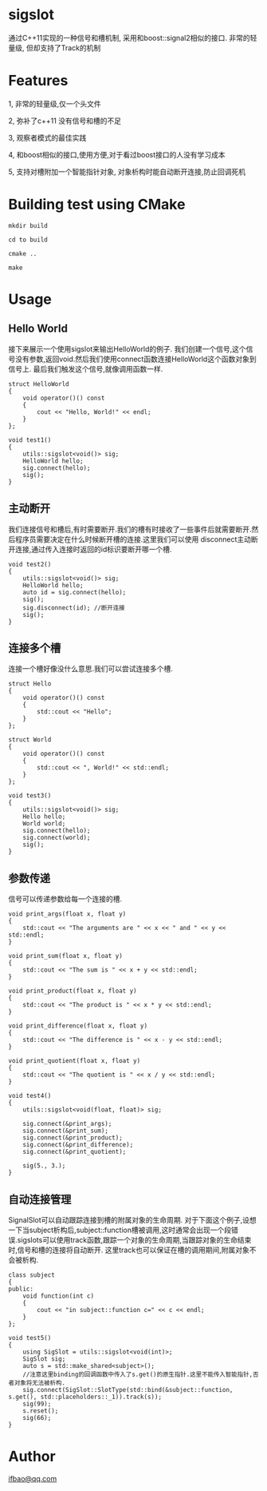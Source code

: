 # sigslot
通过C++11实现的一种信号和槽机制, 采用和boost::signal2相似的接口.
非常的轻量级, 但却支持了Track的机制

# Features
1, 非常的轻量级,仅一个头文件

2, 弥补了c++11 没有信号和槽的不足

3, 观察者模式的最佳实践

4, 和boost相似的接口,使用方便,对于看过boost接口的人没有学习成本

5, 支持对槽附加一个智能指针对象, 对象析构时能自动断开连接,防止回调死机

# Building test using CMake
```
mkdir build

cd to build

cmake ..

make
```


# Usage
## Hello World
接下来展示一个使用sigslot来输出HelloWorld的例子.
我们创建一个信号,这个信号没有参数,返回void.然后我们使用connect函数连接HelloWorld这个函数对象到信号上. 最后我们触发这个信号,就像调用函数一样.
```
struct HelloWorld
{
    void operator()() const
    {
        cout << "Hello, World!" << endl;
    }
};

void test1()
{
    utils::sigslot<void()> sig;
    HelloWorld hello;
    sig.connect(hello);
    sig();
}
```

## 主动断开

我们连接信号和槽后,有时需要断开.我们的槽有时接收了一些事件后就需要断开.然后程序员需要决定在什么时候断开槽的连接.这里我们可以使用
disconnect主动断开连接,通过传入连接时返回的id标识要断开哪一个槽.
```
void test2()
{
    utils::sigslot<void()> sig;
    HelloWorld hello;
    auto id = sig.connect(hello);
    sig();
    sig.disconnect(id); //断开连接
    sig();
}
```

## 连接多个槽

连接一个槽好像没什么意思.我们可以尝试连接多个槽.
```
struct Hello
{
    void operator()() const
    {
        std::cout << "Hello";
    }
};

struct World
{
    void operator()() const
    {
        std::cout << ", World!" << std::endl;
    }
};

void test3()
{
    utils::sigslot<void()> sig;
    Hello hello;
    World world;
    sig.connect(hello);
    sig.connect(world);
    sig();
}
```
## 参数传递
信号可以传递参数给每一个连接的槽.
```
void print_args(float x, float y)
{
    std::cout << "The arguments are " << x << " and " << y << std::endl;
}

void print_sum(float x, float y)
{
    std::cout << "The sum is " << x + y << std::endl;
}

void print_product(float x, float y)
{
    std::cout << "The product is " << x * y << std::endl;
}

void print_difference(float x, float y)
{
    std::cout << "The difference is " << x - y << std::endl;
}

void print_quotient(float x, float y)
{
    std::cout << "The quotient is " << x / y << std::endl;
}

void test4()
{
    utils::sigslot<void(float, float)> sig;

    sig.connect(&print_args);
    sig.connect(&print_sum);
    sig.connect(&print_product);
    sig.connect(&print_difference);
    sig.connect(&print_quotient);

    sig(5., 3.);
}
```

## 自动连接管理

SignalSlot可以自动跟踪连接到槽的附属对象的生命周期.
对于下面这个例子,设想一下当subject析构后,subject::function槽被调用,这时通常会出现一个段错误.sigslots可以使用track函数,跟踪一个对象的生命周期,当跟踪对象的生命结束时,信号和槽的连接将自动断开. 这里track也可以保证在槽的调用期间,附属对象不会被析构.

```
class subject
{
public:
    void function(int c)
    {
        cout << "in subject::function c=" << c << endl;
    }
};

void test5()
{
    using SigSlot = utils::sigslot<void(int)>;
    SigSlot sig;
    auto s = std::make_shared<subject>();
    //注意这里binding的回调函数中传入了s.get()的原生指针.这里不能传入智能指针,否者对象将无法被析构.
    sig.connect(SigSlot::SlotType(std::bind(&subject::function, s.get(), std::placeholders::_1)).track(s));
    sig(99);
    s.reset();
    sig(66);
}
```

# Author
ifbao@qq.com





